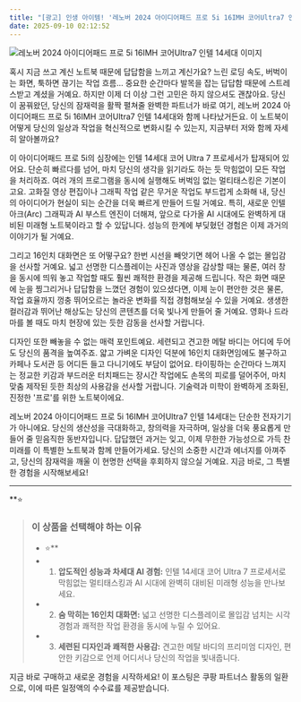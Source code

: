 ```yaml
---
title: "[광고] 인생 아이템! '레노버 2024 아이디어패드 프로 5i 16IMH 코어Ultra7 인텔 14세대'을(를) 만나보세요."
date: 2025-09-10 02:12:52
---
```

![레노버 2024 아이디어패드 프로 5i 16IMH 코어Ultra7 인텔 14세대 이미지](https://ads-partners.coupang.com/image1/h642LbI7Fd4EDo0Nh8ehDdKPRQTgq1fVgukJ36lFGdm0barKxTxJXMlos8XpmrO4bv1_XEdhE9_q_RDXhOniMoAfqz5oHsUamr2b3lBMZqPTwtZyxQmipsvJbGy3eFqpcgENXDu_FDg4h6uxaf40ceOjd6aG5FM8sEujl3tuWlxkkQEz_DYmgujOZwVmiUTA2uN_l9REFk1hye4yKMcuW2acws2FYkY7tF97aBTyMR5uBcw8Ss7XaZmKIT3NKem-KN5785I_zMVbUQAcwk4yJzCWfuOC)

혹시 지금 쓰고 계신 노트북 때문에 답답함을 느끼고 계신가요? 느린 로딩 속도, 버벅이는 화면, 툭하면 끊기는 작업 흐름… 중요한 순간마다 발목을 잡는 답답함 때문에 스트레스받고 계셨을 거예요. 하지만 이제 더 이상 그런 고민은 하지 않으셔도 괜찮아요. 당신이 꿈꿔왔던, 당신의 잠재력을 활짝 펼쳐줄 완벽한 파트너가 바로 여기, 레노버 2024 아이디어패드 프로 5i 16IMH 코어Ultra7 인텔 14세대와 함께 나타났거든요. 이 노트북이 어떻게 당신의 일상과 작업을 혁신적으로 변화시킬 수 있는지, 지금부터 저와 함께 자세히 알아볼까요?

이 아이디어패드 프로 5i의 심장에는 인텔 14세대 코어 Ultra 7 프로세서가 탑재되어 있어요. 단순히 빠르다를 넘어, 마치 당신의 생각을 읽기라도 하는 듯 막힘없이 모든 작업을 처리하죠. 여러 개의 프로그램을 동시에 실행해도 버벅임 없는 멀티태스킹은 기본이고요. 고화질 영상 편집이나 그래픽 작업 같은 무거운 작업도 부드럽게 소화해 내, 당신의 아이디어가 현실이 되는 순간을 더욱 빠르게 만들어 드릴 거예요. 특히, 새로운 인텔 아크(Arc) 그래픽과 AI 부스트 엔진이 더해져, 앞으로 다가올 AI 시대에도 완벽하게 대비된 미래형 노트북이라고 할 수 있답니다. 성능의 한계에 부딪혔던 경험은 이제 과거의 이야기가 될 거예요.

그리고 16인치 대화면은 또 어떻구요? 한번 시선을 빼앗기면 헤어 나올 수 없는 몰입감을 선사할 거예요. 넓고 선명한 디스플레이는 사진과 영상을 감상할 때는 물론, 여러 창을 동시에 띄워 놓고 작업할 때도 훨씬 쾌적한 환경을 제공해 드립니다. 작은 화면 때문에 눈을 찡그리거나 답답함을 느꼈던 경험이 있으셨다면, 이제 눈이 편안한 것은 물론, 작업 효율까지 껑충 뛰어오르는 놀라운 변화를 직접 경험해보실 수 있을 거예요. 생생한 컬러감과 뛰어난 해상도는 당신의 콘텐츠를 더욱 빛나게 만들어 줄 거예요. 영화나 드라마를 볼 때도 마치 현장에 있는 듯한 감동을 선사할 거랍니다.

디자인 또한 빼놓을 수 없는 매력 포인트예요. 세련되고 견고한 메탈 바디는 어디에 두어도 당신의 품격을 높여주죠. 얇고 가벼운 디자인 덕분에 16인치 대화면임에도 불구하고 카페나 도서관 등 어디든 들고 다니기에도 부담이 없어요. 타이핑하는 순간마다 느껴지는 정교한 키감과 부드러운 터치패드는 장시간 작업에도 손목의 피로를 덜어주어, 마치 맞춤 제작된 듯한 최상의 사용감을 선사할 거랍니다. 기술력과 미학이 완벽하게 조화된, 진정한 '프로'를 위한 노트북이에요.

레노버 2024 아이디어패드 프로 5i 16IMH 코어Ultra7 인텔 14세대는 단순한 전자기기가 아니에요. 당신의 생산성을 극대화하고, 창의력을 자극하며, 일상을 더욱 풍요롭게 만들어 줄 믿음직한 동반자입니다. 답답했던 과거는 잊고, 이제 무한한 가능성으로 가득 찬 미래를 이 특별한 노트북과 함께 만들어가세요. 당신의 소중한 시간과 에너지를 아껴주고, 당신의 잠재력을 깨울 이 현명한 선택을 후회하지 않으실 거예요. 지금 바로, 그 특별한 경험을 시작해보세요!

---

**⭐


> ### 이 상품을 선택해야 하는 이유
> - ⭐**
> - 1.  **압도적인 성능과 차세대 AI 경험:** 인텔 14세대 코어 Ultra 7 프로세서로 막힘없는 멀티태스킹과 AI 시대에 완벽히 대비된 미래형 성능을 만나보세요.
> - 2.  **숨 막히는 16인치 대화면:** 넓고 선명한 디스플레이로 몰입감 넘치는 시각 경험과 쾌적한 작업 환경을 동시에 누릴 수 있어요.
> - 3.  **세련된 디자인과 쾌적한 사용감:** 견고한 메탈 바디의 프리미엄 디자인, 편안한 키감으로 언제 어디서나 당신의 작업을 빛내줍니다.


지금 바로 구매하고 새로운 경험을 시작하세요!
이 포스팅은 쿠팡 파트너스 활동의 일환으로, 이에 따른 일정액의 수수료를 제공받습니다.
